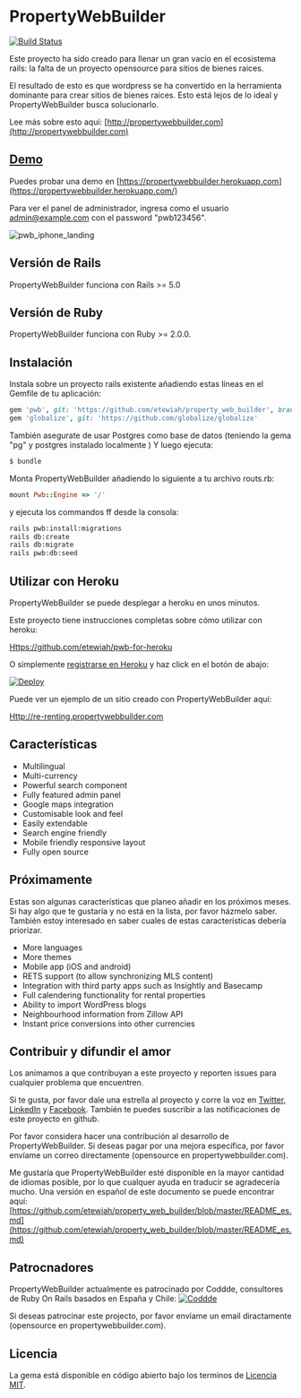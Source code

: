 # PropertyWebBuilder

[![Build Status](https://api.travis-ci.org/etewiah/property_web_builder.svg?branch=master)](https://api.travis-ci.org/etewiah/property_web_builder)

Este proyecto ha sido creado para llenar un gran vacio en el ecosistema rails: la falta de un proyecto opensource para sitios de bienes raices.

El resultado de esto es que wordpress se ha convertido en la herramienta dominante para crear sitios de bienes raices. Esto está lejos de lo ideal y PropertyWebBuilder busca solucionarlo.

Lee más sobre esto aquí: [http://propertywebbuilder.com](http://propertywebbuilder.com)

## [Demo](https://propertywebbuilder.herokuapp.com/)

Puedes probar una demo en [https://propertywebbuilder.herokuapp.com](https://propertywebbuilder.herokuapp.com/)

Para ver el panel de administrador, ingresa como el usuario admin@example.com con el password "pwb123456".

![pwb_iphone_landing](https://cloud.githubusercontent.com/assets/1741198/22990222/bfec0168-f3b8-11e6-89df-b950c4979970.png)

## Versión de Rails

PropertyWebBuilder funciona con Rails >= 5.0

## Versión de Ruby

PropertyWebBuilder funciona con Ruby >= 2.0.0.


## Instalación

Instala sobre un proyecto rails existente añadiendo estas líneas en el Gemfile de tu aplicación:

```ruby
gem 'pwb', git: 'https://github.com/etewiah/property_web_builder', branch: 'master'
gem 'globalize', git: 'https://github.com/globalize/globalize'
```

También asegurate de usar Postgres como base de datos (teniendo la gema "pg" y postgres instalado localmente )
Y luego ejecuta:
```bash
$ bundle
```
Monta PropertyWebBuilder añadiendo lo siguiente a tu archivo routs.rb:
```ruby
mount Pwb::Engine => '/'
```

y ejecuta los commandos ff desde la consola:
```bash
rails pwb:install:migrations
rails db:create
rails db:migrate
rails pwb:db:seed
```


## Utilizar con Heroku

PropertyWebBuilder se puede desplegar a heroku en unos minutos.

Este proyecto tiene instrucciones completas sobre cómo utilizar con heroku:

[Https://github.com/etewiah/pwb-for-heroku](https://github.com/etewiah/pwb-for-heroku)

O simplemente [registrarse en Heroku](https://signup.heroku.com/identity) y haz click en el botón de abajo:

[![Deploy](https://www.herokucdn.com/deploy/button.svg)](https://heroku.com/deploy?template=https://github.com/etewiah/pwb-for-heroku)

Puede ver un ejemplo de un sitio creado con PropertyWebBuilder aquí:

[Http://re-renting.propertywebbuilder.com](http://re-renting.com)

## Características

* Multilingual
* Multi-currency
* Powerful search component
* Fully featured admin panel
* Google maps integration
* Customisable look and feel
* Easily extendable
* Search engine friendly
* Mobile friendly responsive layout
* Fully open source

## Próximamente  

Estas son algunas características que planeo añadir en los próximos meses. Si hay algo que te gustaría y no está en la lista, por favor házmelo saber. También estoy interesado en saber cuales de estas caracteristicas debería priorizar.

* More languages
* More themes
* Mobile app (iOS and android)
* RETS support (to allow synchronizing MLS content)
* Integration with third party apps such as Insightly and Basecamp
* Full calendering functionality for rental properties
* Ability to import WordPress blogs
* Neighbourhood information from Zillow API
* Instant price conversions into other currencies

## Contribuir y difundir el amor
Los animamos a que contribuyan a este proyecto y reporten issues para cualquier problema que encuentren.

Si te gusta, por favor dale una estrella al proyecto y corre la voz en [Twitter](https://twitter.com/prptywebbuilder), [LinkedIn](https://www.linkedin.com/company/propertywebbuilder) y [Facebook](https://www.facebook.com/propertywebbuilder).  También te puedes suscribir a las notificaciones de este proyecto en github.  

Por favor considera hacer una contribución al desarrollo de PropertyWebBuilder. Si deseas pagar por una mejora específica, por favor envíame un correo directamente (opensource en propertywebbuilder.com).

Me gustaría que PropertyWebBuilder esté disponible en la mayor cantidad de idiomas posible, por lo que cualquer ayuda en traducir se agradecería mucho. Una versión en español de este documento se puede encontrar aquí:
[https://github.com/etewiah/property_web_builder/blob/master/README_es.md](https://github.com/etewiah/property_web_builder/blob/master/README_es.md)


## Patrocnadores

PropertyWebBuilder actualmente es patrocinado por Coddde, consultores de Ruby On Rails basados en España y Chile:
<a href="http://coddde.com/en/" rel="Coddde">
![Coddde](http://coddde.com/wp-content/uploads/2017/01/coddde_logo.png)
</a>

Si deseas patrocinar este projecto, por favor envíame un email diractamente (opensource en propertywebbuilder.com).


## Licencia
La gema está disponible en código abierto bajo los terminos de [Licencia MIT](http://opensource.org/licenses/MIT).
